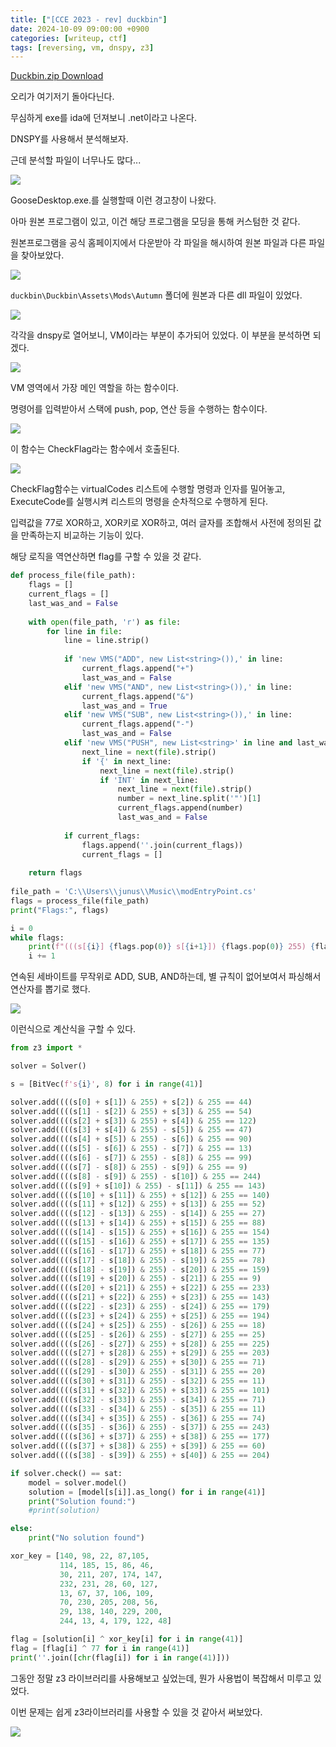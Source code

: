 ```yaml
---
title: ["[CCE 2023 - rev] duckbin"]
date: 2024-10-09 09:00:00 +0900
categories: [writeup, ctf]
tags: [reversing, vm, dnspy, z3]
---
```

<a href="/assets/bin/ctf/duckbin/Duckbin.zip" download>Duckbin.zip Download</a>  

오리가 여기저기 돌아다닌다.

무심하게 exe를 ida에 던져보니 .net이라고 나온다.

DNSPY를 사용해서 분석해보자.

근데 분석할 파일이 너무나도 많다...



![](assets/img/writeup/ctf/duckbin_writeup/K6z5fD-LFFtbCnCJkWOMIJmjYFtu0qm-bbJN3X6iZck=.png)

GooseDesktop.exe.를 실행할때 이런 경고창이 나왔다.

아마 원본 프로그램이 있고, 이건 해당 프로그램을 모딩을 통해 커스텀한 것 같다.



원본프로그램을 공식 홈페이지에서 다운받아 각 파일을 해시하여 원본 파일과 다른 파일을 찾아보았다.

![](assets/img/writeup/ctf/duckbin_writeup/XUR8F9qTJeIci9TVaNiP2u4s4dBoQJveBVf8ehNVOTU=.png)

`duckbin\Duckbin\Assets\Mods\Autumn` 폴더에 원본과 다른 dll 파일이 있었다.

![](assets/img/writeup/ctf/duckbin_writeup/3C1nWA51ozjSNtLvOVoL-nAfeI1LxuH6j992O8mjzBI=.png)

각각을 dnspy로 열어보니, VM이라는 부분이 추가되어 있었다. 이 부분을 분석하면 되겠다.

![](assets/img/writeup/ctf/duckbin_writeup/KIdCOgNzcm_3ACSJnBSZA64yGrlFP3ImkHKt0g76Xh8=.png)

VM 영역에서 가장 메인 역할을 하는 함수이다.

명령어를 입력받아서 스택에 push, pop, 연산 등을 수행하는 함수이다.

![](assets/img/writeup/ctf/duckbin_writeup/Do_soEW0bzy4Rh0Z08Wr67bEXiBcYwOnEtoKNVb6jPU=.png)

이 함수는 CheckFlag라는 함수에서 호출된다.

![](assets/img/writeup/ctf/duckbin_writeup/qKcwbh6rnsArV8v04GVLx036t-71_-krtsIOxZ3kdNw=.png)

CheckFlag함수는 virtualCodes 리스트에 수행할 명령과 인자를 밀어놓고, ExecuteCode를 실행시켜 리스트의 명령을 순차적으로 수행하게 된다. 

입력값을 77로  XOR하고, XOR키로 XOR하고, 여러 글자를 조합해서 사전에 정의된 값을 만족하는지 비교하는 기능이 있다.

해당 로직을 역연산하면 flag를 구할 수  있을 것 같다.



```python
def process_file(file_path):
    flags = []
    current_flags = []
    last_was_and = False
 
    with open(file_path, 'r') as file:
        for line in file:
            line = line.strip()
 
            if 'new VMS("ADD", new List<string>()),' in line:
                current_flags.append("+")
                last_was_and = False
            elif 'new VMS("AND", new List<string>()),' in line:
                current_flags.append("&")
                last_was_and = True
            elif 'new VMS("SUB", new List<string>()),' in line:
                current_flags.append("-")
                last_was_and = False
            elif 'new VMS("PUSH", new List<string>' in line and last_was_and:
                next_line = next(file).strip()
                if '{' in next_line:
                    next_line = next(file).strip()
                    if 'INT' in next_line:
                        next_line = next(file).strip()
                        number = next_line.split('"')[1]
                        current_flags.append(number)
                        last_was_and = False
 
            if current_flags:
                flags.append(''.join(current_flags))
                current_flags = []
 
    return flags
 
file_path = 'C:\\Users\\junus\\Music\\modEntryPoint.cs'  
flags = process_file(file_path)
print("Flags:", flags)

i = 0
while flags:
    print(f"(((s[{i}] {flags.pop(0)} s[{i+1}]) {flags.pop(0)} 255) {flags.pop(0)} s[{i+2}]) {flags.pop(0)} 255 == {flags.pop(0)}")
    i += 1
```

연속된 세바이트를 무작위로 ADD, SUB, AND하는데, 별 규칙이 없어보여서 파싱해서 연산자를 뽑기로 했다.

![](assets/img/writeup/ctf/duckbin_writeup/67YuAnzSOhyDpSQ6dcYD1uivfncwc08xXU3oeFytz2A=.png)

이런식으로 계산식을 구할 수 있다.

```python
from z3 import *

solver = Solver()

s = [BitVec(f's{i}', 8) for i in range(41)]

solver.add((((s[0] + s[1]) & 255) + s[2]) & 255 == 44)
solver.add((((s[1] - s[2]) & 255) + s[3]) & 255 == 54)
solver.add((((s[2] + s[3]) & 255) + s[4]) & 255 == 122)
solver.add((((s[3] + s[4]) & 255) - s[5]) & 255 == 47)
solver.add((((s[4] + s[5]) & 255) - s[6]) & 255 == 90)
solver.add((((s[5] - s[6]) & 255) - s[7]) & 255 == 13)
solver.add((((s[6] - s[7]) & 255) - s[8]) & 255 == 99)
solver.add((((s[7] - s[8]) & 255) - s[9]) & 255 == 9)
solver.add((((s[8] - s[9]) & 255) - s[10]) & 255 == 244)
solver.add((((s[9] + s[10]) & 255) - s[11]) & 255 == 143)
solver.add((((s[10] + s[11]) & 255) + s[12]) & 255 == 140)
solver.add((((s[11] + s[12]) & 255) + s[13]) & 255 == 52)
solver.add((((s[12] - s[13]) & 255) - s[14]) & 255 == 27)
solver.add((((s[13] + s[14]) & 255) + s[15]) & 255 == 88)
solver.add((((s[14] - s[15]) & 255) + s[16]) & 255 == 154)
solver.add((((s[15] - s[16]) & 255) + s[17]) & 255 == 135)
solver.add((((s[16] - s[17]) & 255) + s[18]) & 255 == 77)
solver.add((((s[17] - s[18]) & 255) - s[19]) & 255 == 78)
solver.add((((s[18] - s[19]) & 255) - s[20]) & 255 == 159)
solver.add((((s[19] + s[20]) & 255) - s[21]) & 255 == 9)
solver.add((((s[20] + s[21]) & 255) + s[22]) & 255 == 233)
solver.add((((s[21] + s[22]) & 255) + s[23]) & 255 == 143)
solver.add((((s[22] - s[23]) & 255) - s[24]) & 255 == 179)
solver.add((((s[23] + s[24]) & 255) + s[25]) & 255 == 194)
solver.add((((s[24] + s[25]) & 255) - s[26]) & 255 == 18)
solver.add((((s[25] - s[26]) & 255) - s[27]) & 255 == 25)
solver.add((((s[26] - s[27]) & 255) + s[28]) & 255 == 225)
solver.add((((s[27] + s[28]) & 255) + s[29]) & 255 == 203)
solver.add((((s[28] - s[29]) & 255) + s[30]) & 255 == 71)
solver.add((((s[29] - s[30]) & 255) - s[31]) & 255 == 20)
solver.add((((s[30] + s[31]) & 255) - s[32]) & 255 == 11)
solver.add((((s[31] + s[32]) & 255) + s[33]) & 255 == 101)
solver.add((((s[32] - s[33]) & 255) - s[34]) & 255 == 71)
solver.add((((s[33] - s[34]) & 255) - s[35]) & 255 == 11)
solver.add((((s[34] + s[35]) & 255) - s[36]) & 255 == 74)
solver.add((((s[35] - s[36]) & 255) - s[37]) & 255 == 243)
solver.add((((s[36] + s[37]) & 255) + s[38]) & 255 == 177)
solver.add((((s[37] + s[38]) & 255) + s[39]) & 255 == 60)
solver.add((((s[38] - s[39]) & 255) + s[40]) & 255 == 204)

if solver.check() == sat:
    model = solver.model()
    solution = [model[s[i]].as_long() for i in range(41)]
    print("Solution found:")
    #print(solution)

else:
    print("No solution found")

xor_key = [140, 98, 22, 87,105,
           114, 185, 15, 86, 46,
           30, 211, 207, 174, 147, 
           232, 231, 28, 60, 127,
           13, 67, 37, 106, 109,
           70, 230, 205, 208, 56,
           29, 138, 140, 229, 200,
           244, 13, 4, 179, 122, 48]

flag = [solution[i] ^ xor_key[i] for i in range(41)]
flag = [flag[i] ^ 77 for i in range(41)]
print(''.join([chr(flag[i]) for i in range(41)]))
```

그동안 정말 z3 라이브러리를 사용해보고 싶었는데, 뭔가 사용법이 복잡해서 미루고 있었다.

이번 문제는 쉽게 z3라이브러리를 사용할 수 있을 것 같아서 써보았다.

![](assets/img/writeup/ctf/duckbin_writeup/xRYTimVfpA-pc0530JIZ2FNUO1j9cA3hvdByuIXFeXc=.png)

